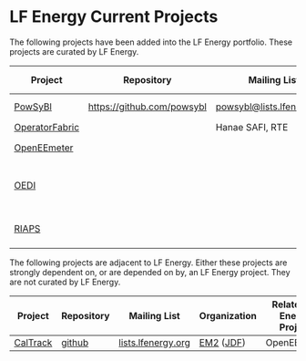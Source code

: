# LF Energy Current Projects

The following projects have been added into the LF Energy portfolio. These projects are curated by LF Energy.

| Project | Repository | Mailing List | TSC Chair |
| ------- | ---------- | ------------ | --------- |
| [PowSyBl](https://www.lfenergy.org/projects/#powsybl) | https://github.com/powsybl | powsybl@lists.lfenergy.org | Anne Tilloy |
| [OperatorFabric](https://www.lfenergy.org/projects/#opfab) | | Hanae SAFI, RTE|
| [OpenEEmeter](https://www.lfenergy.org/projects/#openeemeter) | | | Phil Ngo, Recurve |
| [OEDI](https://www.lfenergy.org/projects/#oedi) | | | Debbie Brodt-Giles, NREL |
| [RIAPS](https://www.lfenergy.org/projects/#riaps) | | | Gabor Karsai, Vanderbilt |

The following projects are adjacent to LF Energy. Either these projects are strongly dependent on, or are depended on by, an LF Energy project. They are not curated by LF Energy.

| Project | Repository | Mailing List | Organization | Related LF Energy Project |
| ------- | ---------- | ------------ | ------------ | ------------------------- |
| [CalTrack](https://www.lfenergy.org/projects/#em2) | [github](https://github.com/energy-market-methods/caltrack) | [lists.lfenergy.org](https://lists.lfenergy.org/g/em2) | [EM2](https://www.energymarketmethods.org/) ([JDF](http://www.jointdevelopment.org/)) | OpenEEmeter |

